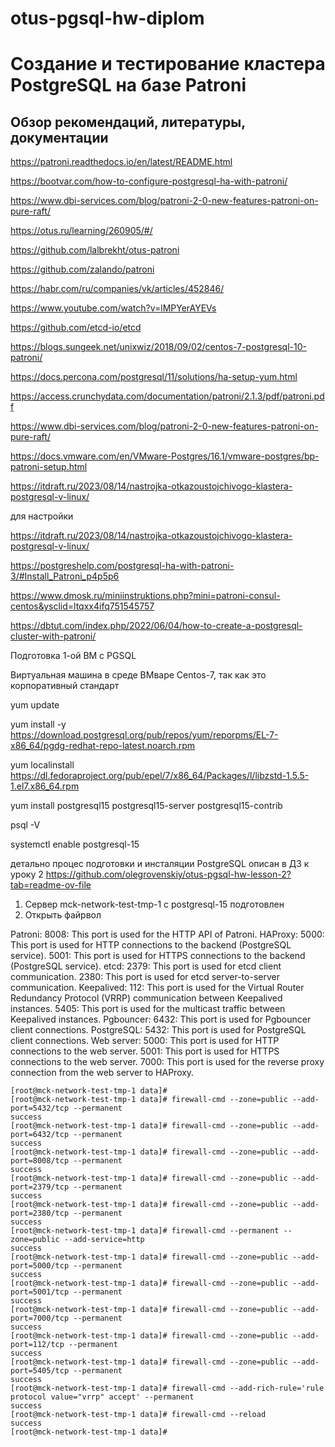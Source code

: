 # otus-pgsql-hw-diplom

#  Cоздание и тестирование кластера PostgreSQL на базе Patroni

## Обзор рекомендаций, литературы, документации

https://patroni.readthedocs.io/en/latest/README.html

https://bootvar.com/how-to-configure-postgresql-ha-with-patroni/

https://www.dbi-services.com/blog/patroni-2-0-new-features-patroni-on-pure-raft/

https://otus.ru/learning/260905/#/

https://github.com/lalbrekht/otus-patroni

https://github.com/zalando/patroni

https://habr.com/ru/companies/vk/articles/452846/

https://www.youtube.com/watch?v=lMPYerAYEVs

https://github.com/etcd-io/etcd

https://blogs.sungeek.net/unixwiz/2018/09/02/centos-7-postgresql-10-patroni/

https://docs.percona.com/postgresql/11/solutions/ha-setup-yum.html

https://access.crunchydata.com/documentation/patroni/2.1.3/pdf/patroni.pdf

https://www.dbi-services.com/blog/patroni-2-0-new-features-patroni-on-pure-raft/

https://docs.vmware.com/en/VMware-Postgres/16.1/vmware-postgres/bp-patroni-setup.html

https://itdraft.ru/2023/08/14/nastrojka-otkazoustojchivogo-klastera-postgresql-v-linux/

для настройки

https://itdraft.ru/2023/08/14/nastrojka-otkazoustojchivogo-klastera-postgresql-v-linux/

https://postgreshelp.com/postgresql-ha-with-patroni-3/#Install_Patroni_p4p5p6

https://www.dmosk.ru/miniinstruktions.php?mini=patroni-consul-centos&ysclid=ltqxx4ifq751545757

https://dbtut.com/index.php/2022/06/04/how-to-create-a-postgresql-cluster-with-patroni/


Подготовка 1-ой ВМ с PGSQL

Виртуальная машина в среде ВМваре
Centos-7, так как это корпоративный стандарт

yum update

yum install -y https://download.postgresql.org/pub/repos/yum/reporpms/EL-7-x86_64/pgdg-redhat-repo-latest.noarch.rpm

yum localinstall https://dl.fedoraproject.org/pub/epel/7/x86_64/Packages/l/libzstd-1.5.5-1.el7.x86_64.rpm

yum install postgresql15 postgresql15-server postgresql15-contrib

psql -V

systemctl enable postgresql-15

детально процес подготовки и инсталяции PostgreSQL описан в ДЗ к уроку 2
https://github.com/olegrovenskiy/otus-pgsql-hw-lesson-2?tab=readme-ov-file

1.  Сервер mck-network-test-tmp-1 с postgresql-15 подготовлен
2.  Открыть файрвол

Patroni:
8008: This port is used for the HTTP API of Patroni.
HAProxy:
5000: This port is used for HTTP connections to the backend (PostgreSQL service).
5001: This port is used for HTTPS connections to the backend (PostgreSQL service).
etcd:
2379: This port is used for etcd client communication.
2380: This port is used for etcd server-to-server communication.
Keepalived:
112: This port is used for the Virtual Router Redundancy Protocol (VRRP) communication between Keepalived instances.
5405: This port is used for the multicast traffic between Keepalived instances.
Pgbouncer:
6432: This port is used for Pgbouncer client connections.
PostgreSQL:
5432: This port is used for PostgreSQL client connections.
Web server:
5000: This port is used for HTTP connections to the web server.
5001: This port is used for HTTPS connections to the web server.
7000: This port is used for the reverse proxy connection from the web server to HAProxy.

    [root@mck-network-test-tmp-1 data]#
    [root@mck-network-test-tmp-1 data]# firewall-cmd --zone=public --add-port=5432/tcp --permanent
    success
    [root@mck-network-test-tmp-1 data]# firewall-cmd --zone=public --add-port=6432/tcp --permanent
    success
    [root@mck-network-test-tmp-1 data]# firewall-cmd --zone=public --add-port=8008/tcp --permanent
    success
    [root@mck-network-test-tmp-1 data]# firewall-cmd --zone=public --add-port=2379/tcp --permanent
    success
    [root@mck-network-test-tmp-1 data]# firewall-cmd --zone=public --add-port=2380/tcp --permanent
    success
    [root@mck-network-test-tmp-1 data]# firewall-cmd --permanent --zone=public --add-service=http
    success
    [root@mck-network-test-tmp-1 data]# firewall-cmd --zone=public --add-port=5000/tcp --permanent
    success
    [root@mck-network-test-tmp-1 data]# firewall-cmd --zone=public --add-port=5001/tcp --permanent
    success
    [root@mck-network-test-tmp-1 data]# firewall-cmd --zone=public --add-port=7000/tcp --permanent
    success
    [root@mck-network-test-tmp-1 data]# firewall-cmd --zone=public --add-port=112/tcp --permanent
    success
    [root@mck-network-test-tmp-1 data]# firewall-cmd --zone=public --add-port=5405/tcp --permanent
    success
    [root@mck-network-test-tmp-1 data]# firewall-cmd --add-rich-rule='rule protocol value="vrrp" accept' --permanent
    success
    [root@mck-network-test-tmp-1 data]# firewall-cmd --reload
    success
    [root@mck-network-test-tmp-1 data]#








